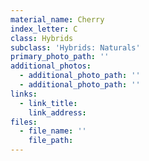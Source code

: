 ```yaml
---
material_name: Cherry
index_letter: C
class: Hybrids
subclass: 'Hybrids: Naturals'
primary_photo_path: ''
additional_photos:
  - additional_photo_path: ''
  - additional_photo_path: ''
links:
  - link_title: 
    link_address: 
files:
  - file_name: ''
    file_path: 
---
```


